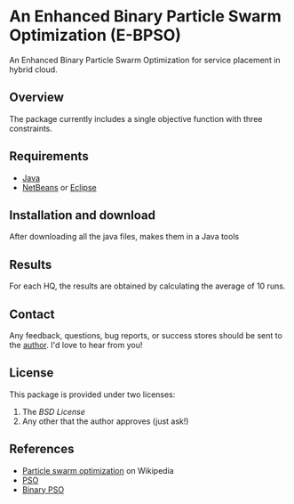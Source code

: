 # An Enhanced Binary Particle Swarm Optimization (E-BPSO)
An Enhanced Binary Particle Swarm Optimization for service placement in hybrid cloud.
  
## Overview
The package currently includes a single objective function with three constraints.

## Requirements

- [Java](https://www.oracle.com/java/technologies/downloads/)
- [NetBeans](https://netbeans.apache.org/) or [Eclipse](https://www.eclipse.org/downloads/)

## Installation and download
After downloading all the java files, makes them in a Java tools

## Results
For each HQ, the results are obtained by calculating the average of 10 runs.

## Contact

Any feedback, questions, bug reports, or success stores should
be sent to the [author](mailto:wissem.abbes@enis.usf.tn). I'd love to hear from you!

## License

This package is provided under two licenses:

1. The *BSD License*
2. Any other that the author approves (just ask!)

## References

- [Particle swarm optimization](http://en.wikipedia.org/wiki/Particle_swarm_optimization) on Wikipedia
- [PSO](https://ieeexplore.ieee.org/document/488968)
- [Binary PSO](https://ieeexplore.ieee.org/document/637339)
